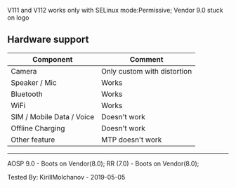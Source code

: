 V111 and V112 works only with  SELinux mode:Permissive;
Vendor 9.0 stuck on logo

## Hardware support

| Component                 |      Comment                                              |
|---------------------------|-----------------------------------------------------------|
| Camera                    | Only custom with distortion                              |
| Speaker / Mic             | Works                                                    |
| Bluetooth                 | Works                                                    |
| WiFi                      | Works                                                    |
| SIM / Mobile Data / Voice | Doesn't work                                              |
| Offline Charging          | Doesn't work                                              |
| Other feature             | MTP doesn't work                                                  |
---
AOSP 9.0 - Boots on Vendor(8.0); 
RR (7.0) - Boots on Vendor(8.0);

Tested By: KirillMolchanov - 2019-05-05
